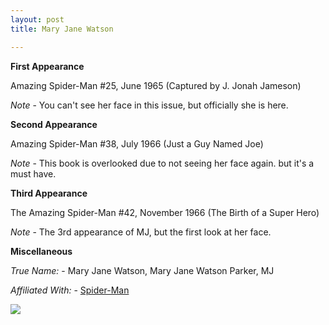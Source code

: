 ```yaml
---
layout: post
title: Mary Jane Watson

---
```


**First Appearance**

Amazing Spider-Man #25, June 1965 (Captured by J. Jonah Jameson)

*Note* - You can't see her face in this issue, but officially she is here.

**Second Appearance**

Amazing Spider-Man #38, July 1966 (Just a Guy Named Joe)

*Note* - This book is overlooked due to not seeing her face again. but it's a must have.

**Third Appearance**

The Amazing Spider-Man #42, November 1966 (The Birth of a Super Hero)

*Note* - The 3rd appearance of MJ, but the first look at her face.

**Miscellaneous**

*True Name:* - Mary Jane Watson, Mary Jane Watson Parker, MJ

*Affiliated With:* - <a href="http://comicfirsts.com/2016-01-16-spider-man">Spider-Man</a>

<img src="http://comicfirst.com/images/marvel/amazing-spider-man-issue-38.jpg">
